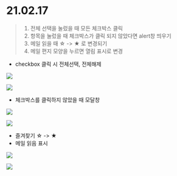 
# 21.02.17

>1. 전체 선택을 눌렀을 때 모든 체크박스 클릭 <br>
>2. 항목을 눌렀을 때 체크박스가 클릭 되지 않았다면 alert창 띄우기  <br>
>3. 메일 읽을 때 ☆ -> ★ 로 변경되기  <br>
>4. 메일 편지 모양을 누르면 열림 표시로 변경  <br>

- checkbox 클릭 시 전체선택, 전체해제

![](https://images.velog.io/images/withcolinsong/post/9797ee78-78b4-426c-a735-de76fc5c80aa/image.png)


![](https://images.velog.io/images/withcolinsong/post/9f022e85-7d0c-4491-881e-d4844a35d8c1/ezgif.com-gif-maker%20(2).gif)

- 체크박스를 클릭하지 않았을 때 모달창

![](https://images.velog.io/images/withcolinsong/post/38a071a8-a4a2-49c2-a4b6-c96a4816bd99/image.png)

![](https://images.velog.io/images/withcolinsong/post/cdb54e62-7f0a-4200-85fa-6f52c91c92c6/ezgif.com-gif-maker%20(3).gif)

- 즐겨찾기 ☆ -> ★
- 메일 읽음 표시

![](https://images.velog.io/images/withcolinsong/post/a7249763-55d0-4092-b7f5-ed98b475c3cd/image.png)

![](https://images.velog.io/images/withcolinsong/post/dd0f296d-69a3-4611-a96a-30af508bacc7/ezgif.com-gif-maker%20(4).gif)



